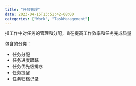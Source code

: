 ```yaml
---
title: "任务管理"
date: 2023-04-15T13:51:42+08:00
categories: ["Work", "TaskManagement"]
---
```


指工作中对任务的管理和分配，旨在提高工作效率和任务完成质量

包含的分类：

* 任务分配
* 任务进度跟踪
* 任务优先级排序
* 任务提醒
* 任务归档记录